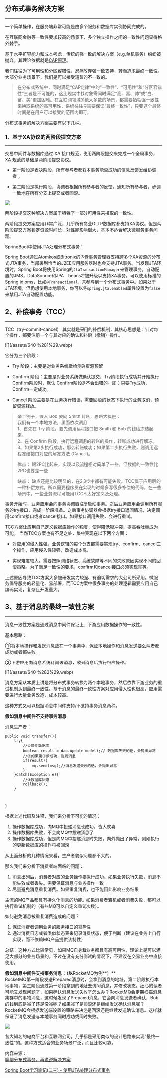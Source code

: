 ## 分布式事务解决方案

---

一个简单操作，在服务端非常可能是由多个服务和数据库实例协同完成的。

在互联网金融等一致性要求较高的场景下，多个独立操作之间的一致性问题显得格外棘手。

基于水平扩容能力和成本考虑，传统的强一致的解决方案（e.g.单机事务）纷纷被抛弃。其理论依据就是[CAP原理](http://link.zhihu.com/?target=https%3A//en.wikipedia.org/wiki/CAP_theorem)。

我们往往为了可用性和分区容错性，忍痛放弃强一致支持，转而追求最终一致性。大部分业务场景下，我们是可以接受短暂的不一致的。

> 在分布式系统中，同时满足“CAP定律”中的“一致性”、“可用性”和“分区容错性”三者是不可能的，这比现实中找对象需同时满足“高、富、帅”或“白、富、美”更加困难。在互联网领域的绝大多数的场景，都需要牺牲强一致性来换取系统的高可用性，系统往往只需要保证“最终一致性”，只要这个最终时间是在用户可以接受的范围内即可。

分布式事务的解决方案主要有以下几种。

### 1、**基于XA协议的两阶段提交方案**

---

交易中间件与数据库通过 XA 接口规范，使用两阶段提交来完成一个全局事务， XA 规范的基础是两阶段提交协议。

* 第一阶段是表决阶段，所有参与者都将本事务能否成功的信息反馈发给协调者；

* 第二阶段是执行阶段，协调者根据所有参与者的反馈，通知所有参与者，步调一致地在所有分支上提交或者回滚。

![](/assets/640.webp)

两阶段提交这种解决方案属于牺牲了一部分可用性来换取的一致性。

两阶段提交方案应用非常广泛，几乎所有商业OLTP数据库都支持XA协议。但是两阶段提交方案锁定资源时间长，对性能影响很大，基本不适合解决微服务事务问题。

SpringBoot中使用JTA处理分布式事务：

Spring Boot通过[Atomkos](http://www.atomikos.com/)或[Bitronix](https://github.com/bitronix/btm)的内嵌事务管理器支持跨多个XA资源的分布式JTA事务，当部署到恰当的J2EE应用服务器时也会支持JTA事务。当发现JTA环境时，Spring Boot将使用Spring的`JtaTransactionManager`来管理事务。自动配置的JMS，DataSource和JPA　beans将被升级以支持XA事务。可以使用标准的Spring idioms，比如`@Transactional`，来参与到一个分布式事务中。如果处于JTA环境，但仍想使用本地事务，你可以将`spring.jta.enabled`属性设置为`false`来禁用JTA自动配置功能。

## 2、补偿事务（TCC）

---

TCC（try-commit-cancel） 其实就是采用的补偿机制，其核心思想是：针对每个操作，都要注册一个与其对应的确认和补偿（撤销）操作。

![](/assets/640 %281%29.webp)



它分为三个阶段：

* Try 阶段：主要是对业务系统做检测及资源预留

* Confirm 阶段：主要是对业务系统做确认提交，Try阶段执行成功并开始执行 Confirm阶段时，默认 Confirm阶段是不会出错的。即：只要Try成功，Confirm一定成功。

* Cancel 阶段主要是在业务执行错误，需要回滚的状态下执行的业务取消，预留资源释放。

> 举个例子，假入 Bob 要向 Smith 转账，思路大概是：  
> 我们有一个本地方法，里面依次调用  
> 1、首先在 Try 阶段，要先调用远程接口把 Smith 和 Bob 的钱给冻结起来。  
> 2、在 Confirm 阶段，执行远程调用的转账的操作，转账成功进行解冻。  
> 3、如果第2步执行成功，那么转账成功；如果第二步执行失败，则调用远程冻结接口对应的解冻方法 \(Cancel\)。
>
> 优点： 跟2PC比起来，实现以及流程相对简单了一些，但数据的一致性比2PC也要差一些
>
> 缺点： 缺点还是比较明显的，在2,3步中都有可能失败。TCC属于应用层的一种补偿方式，所以需要程序员在实现的时候多写很多补偿的代码，在一些场景中，一些业务流程可能用TCC不太好定义及处理。



事务开始时，业务应用会向事务协调器注册启动事务。之后业务应用会调用所有服务的try接口，完成一阶段准备。之后事务协调器会根据try接口返回情况，决定调用confirm接口或者cancel接口。如果接口调用失败，会进行重试。

TCC方案让应用自己定义数据库操作的粒度，使得降低锁冲突、提高吞吐量成为可能。 当然TCC方案也有不足之处，集中表现在以下两个方面：

* 对应用的侵入性强。业务逻辑的每个分支都需要实现try、confirm、cancel三个操作，应用侵入性较强，改造成本高。

* 实现难度较大。需要按照网络状态、系统故障等不同的失败原因实现不同的回滚策略。为了满足一致性的要求，confirm和cancel接口必须实现幂等。

上述原因导致TCC方案大多被研发实力较强、有迫切需求的大公司所采用。微服务倡导服务的轻量化、易部署，而TCC方案中很多事务的处理逻辑需要应用自己编码实现，复杂且开发量大。

## 3、基于消息的最终一致性方案

---

消息一致性方案是通过消息中间件保证上、下游应用数据操作的一致性。

基本思路：

①将本地操作和发送消息放在一个事务中，保证本地操作和消息发送要么两者都成功或者都失败。

②下游应用向消息系统订阅该消息，收到消息后执行相应操作。

![](/assets/640 %282%29.webp)





消息方案从本质上讲是将分布式事务转换为两个本地事务，然后依靠下游业务的重试机制达到最终一致性。基于消息的最终一致性方案对应用侵入性也很高，应用需要进行大量业务改造，成本较高。

这种方式又可以根据消息中间件支持/不支持事务消息两种。

**假如消息中间件不支持事务消息**

消息生产者：

```
public void transfer(){
    try{
        //①操作数据库
        boolean result = dao.update(model);// 数据库失败的话，会抛出异常
        //②如果第①步成功，则发消息
        if(result){
            mq.send(msg);//消息发送失败的话，会抛出异常
        } 
    }catch(Exception e){
        //③数据库回滚
        rollback();
    }



}
```

根据上述代码及注释，我们来分析下可能的情况：

1. 操作数据库成功，向MQ中投递消息也成功，皆大欢喜
2. 操作数据库失败，不会向MQ中投递消息了
3. 操作数据库成功，但是向MQ中投递消息时失败，向外抛出了异常，刚刚执行的更新数据库的操作将被回滚

从上面分析的几种情况来看，生产者貌似问题都不大的。

那么我们来分析下消费者端面临的问题：

1. 消息出列后，消费者对应的业务操作要执行成功。如果业务执行失败，消息不能失效或者丢失。需要保证消息与业务操作一致
2. 尽量避免消息重复消费。如果重复消费，也不能因此影响业务结果

主流的MQ产品都具有持久化消息的功能。如果消费者宕机或者消费失败，都可以执行重试机制的（有些MQ可以自定义重试次数）。

如何避免消息被重复消费造成的问题？

1. 保证消费者调用业务的服务接口的幂等性
2. 通过消费日志或者类似状态表来记录消费状态，便于判断（建议在业务上自行实现，而不依赖MQ产品提供该特性）

总结：这种方式比较常见，如果MQ自身和业务都具有高可用性，理论上是可以满足大部分的业务场景的。不过在没有充分测试的情况下，不建议在交易业务中直接使用。

**假如消息中间件支持事务消息：（以**RocketMQ为例**）**  
RocketMQ第一阶段发送Prepared消息时，会拿到消息的地址，第二阶段执行本地事物，第三阶段通过第一阶段拿到的地址去访问消息，并修改状态。细心的读者可能又发现问题了，如果确认消息发送失败了怎么办？RocketMQ会定期扫描消息集群中的事物消息，这时候发现了Prepared消息，它会向消息发送者确认，Bob的钱到底是减了还是没减呢？如果减了是回滚还是继续发送确认消息呢？RocketMQ会根据发送端设置的策略来决定是回滚还是继续发送确认消息。这样就保证了消息发送与本地事务同时成功或同时失败。

![](/assets/006.png)



各大知名的电商平台和互联网公司，几乎都是采用类似的设计思路来实现“最终一致性”的。这种方式适合的业务场景广泛，而且比较可靠。





内容来源：  
[聊聊分布式事务，再说说解决方案](https://www.cnblogs.com/savorboard/p/distributed-system-transaction-consistency.html)

[Spring Boot学习笔记\(二三\) - 使用JTA处理分布式事务](http://www.hifreud.com/2017/07/12/spring-boot-23-jta-handle-distribute-transaction/)



